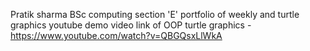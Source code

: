 Pratik sharma BSc computing section 'E'
portfolio of weekly and turtle graphics
youtube demo video link of OOP turtle graphics - https://www.youtube.com/watch?v=QBGQsxLlWkA
